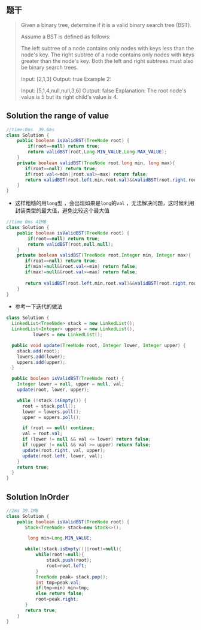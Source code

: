 ## 题干

> Given a binary tree, determine if it is a valid binary search tree (BST).
>
> Assume a BST is defined as follows:
>
> The left subtree of a node contains only nodes with keys less than the node's key.
> The right subtree of a node contains only nodes with keys greater than the node's key.
> Both the left and right subtrees must also be binary search trees.
>
> 
>
> Input: [2,1,3]
> Output: true
> Example 2:
>
> Input: [5,1,4,null,null,3,6]
> Output: false
> Explanation: The root node's value is 5 but its right child's value is 4.

## Solution the range of value

```java
//time:0ms  39.6ms
class Solution {
    public boolean isValidBST(TreeNode root) {
        if(root==null) return true;
        return validBST(root,Long.MIN_VALUE,Long.MAX_VALUE);
    }
    private boolean validBST(TreeNode root,long min, long max){
       if(root==null) return true;
       if(root.val<=min||root.val>=max) return false;
       return validBST(root.left,min,root.val)&&validBST(root.right,root.val,max);
    }
}
```

* 这样粗糙的用```long```型 ，会出现如果是```long```的```val``` ，无法解决问题，这时候利用封装类型的最大值，避免比较这个最大值

```java
//time 0ms 41MB
class Solution {
    public boolean isValidBST(TreeNode root) {
        if(root==null) return true;
        return validBST(root,null,null);
    }
    private boolean validBST(TreeNode root,Integer min, Integer max){
       if(root==null) return true;
       if(min!=null&&root.val<=min) return false;
       if(max!=null&&root.val>=max) return false;
       
       return validBST(root.left,min,root.val)&&validBST(root.right,root.val,max);
    }
}
```

* 参考一下迭代的做法

```java
class Solution {
  LinkedList<TreeNode> stack = new LinkedList();
  LinkedList<Integer> uppers = new LinkedList(),
          lowers = new LinkedList();

  public void update(TreeNode root, Integer lower, Integer upper) {
    stack.add(root);
    lowers.add(lower);
    uppers.add(upper);
  }

  public boolean isValidBST(TreeNode root) {
    Integer lower = null, upper = null, val;
    update(root, lower, upper);

    while (!stack.isEmpty()) {
      root = stack.poll();
      lower = lowers.poll();
      upper = uppers.poll();

      if (root == null) continue;
      val = root.val;
      if (lower != null && val <= lower) return false;
      if (upper != null && val >= upper) return false;
      update(root.right, val, upper);
      update(root.left, lower, val);
    }
    return true;
  }
}

```



## Solution InOrder

```java
//2ms 39.1MB
class Solution {
    public boolean isValidBST(TreeNode root) {
       Stack<TreeNode> stack=new Stack<>();

        long min=Long.MIN_VALUE;

       while(!stack.isEmpty()||root!=null){
           while(root!=null){
               stack.push(root);
               root=root.left;
           }
           TreeNode peak= stack.pop();
           int tmp=peak.val;
           if(tmp>min) min=tmp;
           else return false;
           root=peak.right;
       }
       return true;
    }
}
```

